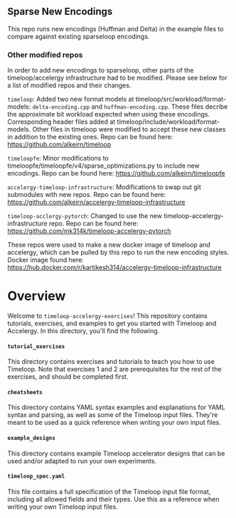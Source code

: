 ## Sparse New Encodings
This repo runs new encodings (Huffman and Delta) in the example files to compare against existing sparseloop encodings. 

### Other modified repos
In order to add new encodings to sparseloop, other parts of the timeloop/accelergy infrastructure had to be modified. Please see below for a list of modified repos and their changes.

`timeloop`: Added two new format models at timeloop/src/workload/format-models: `delta-encoding.cpp` and `huffman-encoding.cpp`. These files decribe the approximate bit workload expected when using these encodings. Corresponding header files added at timeloop/include/workload/format-models. Other files in timeloop were modified to accept these new classes in addition to the existing ones. Repo can be found here: https://github.com/alkeirn/timeloop 

`timeloopfe`: Minor modifications to timeloopfe/timeloopfe/v4/sparse_optimizations.py to include new encodings. Repo can be found here: https://github.com/alkeirn/timeloopfe

`accelergy-timeloop-infrastructure`: Modifications to swap out git submodules with new repos. Repo can be found here: https://github.com/alkeirn/accelergy-timeloop-infrastructure

`timeloop-acclergy-pytorch`: Changed to use the new timeloop-accelergy-infrastructure repo. Repo can be found here: https://github.com/mk314k/timeloop-accelergy-pytorch

These repos were used to make a new docker image of timeloop and accelergy, which can be pulled by this repo to run the new encoding styles. Docker image found here: https://hub.docker.com/r/kartikesh314/accelergy-timeloop-infrastructure

# Overview
Welcome to `timeloop-accelergy-exercises`! This repository contains tutorials,
exercises, and examples to get you started with Timeloop and Accelergy. In this
directory, you'll find the following.

#### `tutorial_exercises`
This directory contains exercises and tutorials to teach you how to use
Timeloop. Note that exercises 1 and 2 are prerequisites for the rest of the
exercises, and should be completed first.

#### `cheatsheets`
This directory contains YAML syntax examples and explanations for YAML syntax
and parsing, as well as some of the Timeloop input files. They're meant to be
used as a quick reference when writing your own input files.

#### `example_designs`
This directory contains example Timeloop accelerator designs that can be used
and/or adapted to run your own experiments.

#### `timeloop_spec.yaml`
This file contains a full specification of the Timeloop input file format,
including all allowed fields and their types. Use this as a reference when
writing your own Timeloop input files.